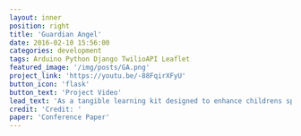 ```yaml
---
layout: inner
position: right
title: 'Guardian Angel'
date: 2016-02-10 15:56:00
categories: development
tags: Arduino Python Django TwilioAPI Leaflet
featured_image: '/img/posts/GA.png'
project_link: 'https://youtu.be/-88FqirXFyU'
button_icon: 'flask'
button_text: 'Project Video'
lead_text: 'As a tangible learning kit designed to enhance childrens spatial literacy, Guardian Angel is an Arduino-based navigation tool that features a digital compass and 8 LED lights to guide users to their destination. It also includes a geofencing feature that sends alert messages when children stray from a specific location. In addition to the device, a companion website was built using Django, Python and leaflet API to further enhance the learning experience.'
credit: 'Credit: '
paper: 'Conference Paper'
---
```



